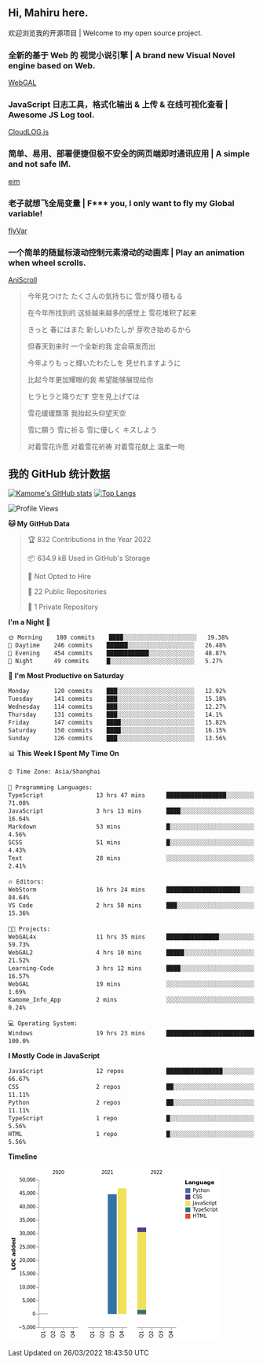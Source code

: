 ## Hi, Mahiru here.

欢迎浏览我的开源项目 | Welcome to my open source project.

### 全新的基于 Web 的 视觉小说引擎 | A brand new Visual Novel engine based on Web.

[WebGAL](https://github.com/MakinoharaShoko/WebGAL)

### JavaScript 日志工具，格式化输出 & 上传 & 在线可视化查看 | Awesome JS Log tool.

[CloudLOG.js](https://github.com/MakinoharaShoko/CloudLog.JS)

### 简单、易用、部署便捷但极不安全的网页端即时通讯应用 | A simple and not safe IM.

[eim](https://github.com/MakinoharaShoko/eim)

### 老子就想飞全局变量 | F*** you, I only want to fly my Global variable!

[flyVar](https://github.com/MakinoharaShoko/flyVar)

### 一个简单的随鼠标滚动控制元素滑动的动画库 | Play an animation when wheel scrolls.

[AniScroll](https://github.com/MakinoharaShoko/AniScroll)

> 今年見つけた たくさんの気持ちに 雪が降り積もる  
> 
> 在今年所找到的 这些越来越多的感觉上 雪花堆积了起来  
> 
> きっと 春にはまた 新しいわたしが 芽吹き始めるから  
> 
> 但春天到来时 一个全新的我 定会萌发而出  
> 
> 今年よりもっと輝いたわたしを 見せれますように  
> 
> 比起今年更加耀眼的我 希望能够展现给你  
> 
> ヒラヒラと降りだす 空を見上げては  
> 
> 雪花缓缓飘落 我抬起头仰望天空  
> 
> 雪に願う 雪に祈る 雪に優しく キスしよう  
> 
> 对着雪花许愿 对着雪花祈祷 对着雪花献上 温柔一吻

## 我的 GitHub 统计数据

[![Kamome's GitHub stats](https://github-readme-stats.vercel.app/api?username=MakinoharaShoko)](https://github.com/anuraghazra/github-readme-stats)
[![Top Langs](https://github-readme-stats.vercel.app/api/top-langs/?username=MakinoharaShoko&layout=compact)](https://github.com/anuraghazra/github-readme-stats)

<!--
**MakinoharaShoko/MakinoharaShoko** is a ✨ _special_ ✨ repository because its `README.md` (this file) appears on your GitHub profile.

Here are some ideas to get you started:

- 🔭 I’m currently working on ...
- 🌱 I’m currently learning ...
- 👯 I’m looking to collaborate on ...
- 🤔 I’m looking for help with ...
- 💬 Ask me about ...
- 📫 How to reach me: ...
- 😄 Pronouns: ...
- ⚡ Fun fact: ...
-->

<!--START_SECTION:waka-->
![Profile Views](http://img.shields.io/badge/Profile%20Views-6-blue)

**🐱 My GitHub Data** 

> 🏆 832 Contributions in the Year 2022
 > 
> 📦 634.9 kB Used in GitHub's Storage 
 > 
> 🚫 Not Opted to Hire
 > 
> 📜 22 Public Repositories 
 > 
> 🔑 1 Private Repository 
 > 
**I'm a Night 🦉** 

```text
🌞 Morning    180 commits    ████░░░░░░░░░░░░░░░░░░░░░   19.38% 
🌆 Daytime    246 commits    ██████░░░░░░░░░░░░░░░░░░░   26.48% 
🌃 Evening    454 commits    ████████████░░░░░░░░░░░░░   48.87% 
🌙 Night      49 commits     █░░░░░░░░░░░░░░░░░░░░░░░░   5.27%

```
📅 **I'm Most Productive on Saturday** 

```text
Monday       120 commits    ███░░░░░░░░░░░░░░░░░░░░░░   12.92% 
Tuesday      141 commits    ███░░░░░░░░░░░░░░░░░░░░░░   15.18% 
Wednesday    114 commits    ███░░░░░░░░░░░░░░░░░░░░░░   12.27% 
Thursday     131 commits    ███░░░░░░░░░░░░░░░░░░░░░░   14.1% 
Friday       147 commits    ████░░░░░░░░░░░░░░░░░░░░░   15.82% 
Saturday     150 commits    ████░░░░░░░░░░░░░░░░░░░░░   16.15% 
Sunday       126 commits    ███░░░░░░░░░░░░░░░░░░░░░░   13.56%

```


📊 **This Week I Spent My Time On** 

```text
⌚︎ Time Zone: Asia/Shanghai

💬 Programming Languages: 
TypeScript               13 hrs 47 mins      █████████████████░░░░░░░░   71.08% 
JavaScript               3 hrs 13 mins       ████░░░░░░░░░░░░░░░░░░░░░   16.64% 
Markdown                 53 mins             █░░░░░░░░░░░░░░░░░░░░░░░░   4.56% 
SCSS                     51 mins             █░░░░░░░░░░░░░░░░░░░░░░░░   4.43% 
Text                     28 mins             ░░░░░░░░░░░░░░░░░░░░░░░░░   2.41%

🔥 Editors: 
WebStorm                 16 hrs 24 mins      █████████████████████░░░░   84.64% 
VS Code                  2 hrs 58 mins       ███░░░░░░░░░░░░░░░░░░░░░░   15.36%

🐱‍💻 Projects: 
WebGAL4x                 11 hrs 35 mins      ███████████████░░░░░░░░░░   59.73% 
WebGAL2                  4 hrs 10 mins       █████░░░░░░░░░░░░░░░░░░░░   21.52% 
Learning-Code            3 hrs 12 mins       ████░░░░░░░░░░░░░░░░░░░░░   16.57% 
WebGAL                   19 mins             ░░░░░░░░░░░░░░░░░░░░░░░░░   1.69% 
Kamome_Info_App          2 mins              ░░░░░░░░░░░░░░░░░░░░░░░░░   0.24%

💻 Operating System: 
Windows                  19 hrs 23 mins      █████████████████████████   100.0%

```

**I Mostly Code in JavaScript** 

```text
JavaScript               12 repos            ████████████████░░░░░░░░░   66.67% 
CSS                      2 repos             ██░░░░░░░░░░░░░░░░░░░░░░░   11.11% 
Python                   2 repos             ██░░░░░░░░░░░░░░░░░░░░░░░   11.11% 
TypeScript               1 repo              █░░░░░░░░░░░░░░░░░░░░░░░░   5.56% 
HTML                     1 repo              █░░░░░░░░░░░░░░░░░░░░░░░░   5.56%

```


**Timeline**

![Chart not found](https://raw.githubusercontent.com/MakinoharaShoko/MakinoharaShoko/main/charts/bar_graph.png) 


 Last Updated on 26/03/2022 18:43:50 UTC
<!--END_SECTION:waka-->
